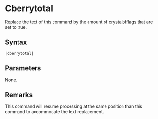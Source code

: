 # Cberrytotal

Replace the text of this command by the amount of [crystalbfflags](../../../Enums%20and%20IDs/crystalbfflags.md) that are set to true.

## Syntax

````
|cberrytotal|
````

## Parameters

None.

## Remarks

This command will resume processing at the same position than this command to accommodate the text replacement.
